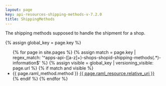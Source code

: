 ```yaml
---
layout: page
key: api-resources-shipping-methods-v-7.2.0
title: ShippingMethods
---
```


The shipping methods supposed to handle the shipment for a shop.

{% assign global_key = page.key %}

<ul id="resource-list">
  {% for page in site.pages %}
    {% assign match = page.key | regex_match: '^apps-api-([a-z]+)-shops-shopid-shipping-methods(.*)-information$' %}
    {% assign visible = global_key | versioning_visible: page.url %}
    {% if match and visible %}
      <li class="resource-entry">
        <span class="http-method http-method-{{ page.raml_method.method | downcase }}">{{ page.raml_method.method }}</span>
        <a href="{{ page.url | prepend: site.baseurl }}">{{ page.raml_resource.relative_uri }}</a>
      </li>
    {% endif %}
  {% endfor %}
</ul>
